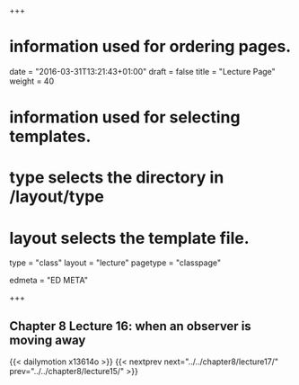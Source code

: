 +++
# information used for ordering pages.
date = "2016-03-31T13:21:43+01:00"
draft = false
title = "Lecture Page"
weight = 40

# information used for selecting templates.
# type selects the directory in /layout/type
# layout selects the template file.

type   = "class"
layout = "lecture"
pagetype = "classpage"





edmeta = "ED META"

+++
## Chapter 8 Lecture 16: when an observer is moving away
{{< dailymotion x13614o >}}
{{< nextprev next="../../chapter8/lecture17/"     prev="../../chapter8/lecture15/"  >}}

